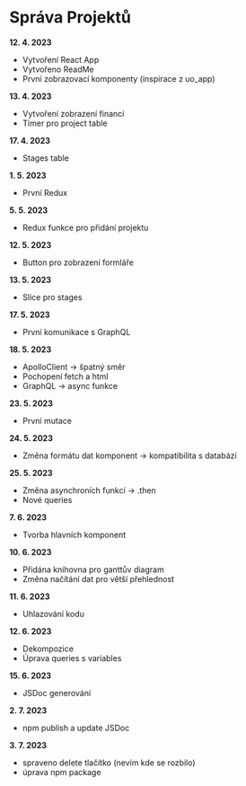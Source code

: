 # Správa Projektů

**12. 4. 2023**
- Vytvoření React App
- Vytvořeno ReadMe
- První zobrazovací komponenty (inspirace z uo_app)

**13. 4. 2023**
- Vytvoření zobrazení financí
- Timer pro project table

**17. 4. 2023**
- Stages table

**1. 5. 2023**
- První Redux

**5. 5. 2023**
- Redux funkce pro přidání projektu

**12. 5. 2023**
- Button pro zobrazení formláře

**13. 5. 2023**
- Slice pro stages

**17. 5. 2023**
- První komunikace s GraphQL

**18. 5. 2023**
- ApolloClient -> špatný směr
- Pochopení fetch a html
- GraphQL -> async funkce

**23. 5. 2023**
- První mutace

**24. 5. 2023**
- Změna formátu dat komponent -> kompatibilita s databází

**25. 5. 2023**
- Změna asynchroních funkcí -> .then
- Nové queries

**7. 6. 2023**
- Tvorba hlavních komponent

**10. 6. 2023**
- Přidána knihovna pro ganttův diagram
- Změna načítání dat pro větší přehlednost

**11. 6. 2023**
- Uhlazování kodu

**12. 6. 2023**
- Dekompozice
- Úprava queries s variables

**15. 6. 2023**
- JSDoc generování

**2. 7. 2023**
- npm publish a update JSDoc

**3. 7. 2023**
- spraveno delete tlačítko (nevím kde se rozbilo)
- úprava npm package
